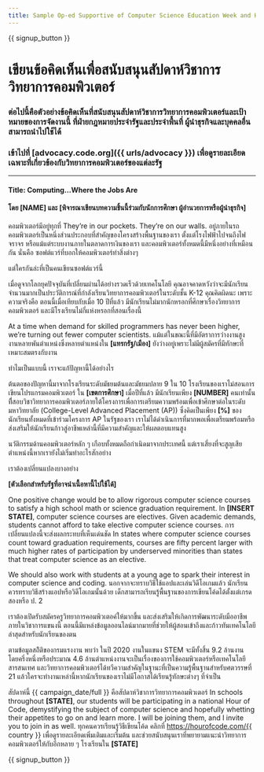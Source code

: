 ```yaml
---
title: Sample Op-ed Supportive of Computer Science Education Week and Hour of Code
---
```


{{ signup_button }}

# เขียนข้อคิดเห็นเพื่อสนับสนุนสัปดาห์วิชาการวิทยาการคอมพิวเตอร์

### ต่อไปนี้คือตัวอย่างข้อคิดเห็นที่สนับสนุนสัปดาห์วิชาการวิทยาการคอมพิวเตอร์และเป้าหมายของการจัดงานนี้ ที่ฝ่ายกฎหมายประจำรัฐและประจำพื้นที่ ผู้นำธุรกิจและบุคคลอื่นสามารถนำไปใช้ได้

### เข้าไปที่ [advocacy.code.org]({{ urls/advocacy }}) เพื่อดูรายละเอียดเฉพาะที่เกี่ยวข้องกับวิทยาการคอมพิวเตอร์ของแต่ละรัฐ

* * *

#### Title: Computing…Where the Jobs Are

#### โดย [NAME] และ [พิจารณาเขียนบทความชิ้นนี้ร่วมกับนักการศึกษา ผู้อำนวยการหรือผู้นำธุรกิจ]

คอมพิวเตอร์มีอยู่ทุกที่ They’re in our pockets. They’re on our walls. อยู่ภายในรถ คอมพิวเตอร์เป็นหนึ่งส่วนประกอบที่สำคัญของโครงสร้างพื้นฐานของเรา ตั้งแต่โรงไฟฟ้าไปจนถึงไฟจราจร หรือแม้แต่ระบบงานภายในตลาดการเงินของเรา และคอมพิวเตอร์ทั้งหมดนี้มีหนึ่งอย่างที่เหมือนกัน นั่นคือ ซอฟต์แวร์ที่บอกให้คอมพิวเตอร์ทำสิ่งต่างๆ

แต่ใครกันล่ะที่เป็นคนเขียนซอฟต์แวร์นี้

เมื่อดูจากโลกยุคปัจจุบันที่เปลี่ยนผ่านได้อย่างรวดเร็วด้วยเทคโนโลยี คุณอาจคาดหวังว่าจะมีนักเรียนจำนวนมากเป็นประวัติการณ์ที่กำลังเรียนวิทยาการคอมพิวเตอร์ในระดับชั้น K-12 คุณคิดผิดนะ เพราะความจริงคือ ตอนนี้เมื่อเทียบกับเมื่อ 10 ปีที่แล้ว มีนักเรียนไม่มากนักหรอกที่ศึกษาเรื่องวิทยาการคอมพิวเตอร์ และมีโรงเรียนไม่กี่แห่งหรอกที่สอนเรื่องนี้

At a time when demand for skilled programmers has never been higher, we’re turning out fewer computer scientists. แม้แต่ในขณะนี้ที่มีอัตราการว่างงานสูง งานหลายพันตำแหน่งซึ่งหลายตำแหน่งใน **[แทรกรัฐ/เมือง]** ยังว่างอยู่เพราะไม่มีผู้สมัครที่มีทักษะที่เหมาะสมตรงกับงาน

ทำไมเป็นแบบนี้ เราจะแก้ปัญหานี้ได้อย่างไร

ต้นตอของปัญหานี้มาจากโรงเรียนระดับมัธยมต้นและมัธยมปลาย 9 ใน 10 โรงเรียนของเราไม่สอนการเขียนโปรแกรมคอมพิวเตอร์ ใน **[เขตการศึกษา]** เมื่อปีที่แล้ว มีนักเรียนเพียง **[NUMBER]** คนเท่านั้นทีี่สอบวิชาวิทยาการคอมพิวเตอร์ภายใต้โครงการเพื่อการเตรียมความพร้อมเพื่อเข้าศึกษาต่อในระดับมหาวิทยาลัย (College-Level Advanced Placement (AP)) ซึ่งคิดเป็นเพียง **[%]** ของนักเรียนทั้งหมดที่เข้าร่วมโครงการ AP ในรัฐของเรา เราไม่ได้ดำเนินการที่มากพอเพื่อเตรียมพร้อมหรือส่งเสริมให้นักเรียนก้าวสู่อาชีพเหล่านี้ที่มีความสำคัญและให้ผลตอบแทนสูง

นวัติกรรมด้านคอมพิวเตอร์หลัก ๆ เกือบทั้งหมดถือกำเนิดมาจากประเทศนี้ แต่เราเสี่ยงที่จะสูญเสียตำแหน่งนี้หากเรายังไม่เริ่มทำอะไรสักอย่าง

เราต้องเปลี่ยนแปลงบางอย่าง

**[ตัวเลือกสำหรับรัฐที่อาจนำเนื้อหานี้ไปใช้ได้]**

One positive change would be to allow rigorous computer science courses to satisfy a high school math or science graduation requirement. In **[INSERT STATE]**, computer science courses are electives. Given academic demands, students cannot afford to take elective computer science courses. การเปลี่ยนแปลงนี้จะส่งผลกระทบที่เห็นเด่นชัด In states where computer science courses count toward graduation requirements, courses are fifty percent larger with much higher rates of participation by underserved minorities than states that treat computer science as an elective.

We should also work with students at a young age to spark their interest in computer science and coding. นอกจากจะทราบวิธีใช้แอปและเล่นวิดีโอเกมแล้ว นักเรียนควรทราบวิธีสร้างแอปหรือวิดีโอเกมนั้นด้วย เด็กสามารถเรียนรู้พื้นฐานของการเขียนโค้ดได้ตั้งแต่เกรดสองหรือ ป. 2 

เราต้องเปิดรับสมัครครูวิทยาการคอมพิวเตอค์ให้มากขึ้น และส่งเสริมให้เกิดการพัฒนาระดับมืออาชีพภายในวิชาการแขนงนี้ ตอนนี้มีแหล่งข้อมูลออนไลน์มากมายที่ช่วยให้ผู้สอนเข้าถึงและก้าวทันเทคโนโลยีล่าสุดสำหรับนักเรียนของตน

ตามข้อมูลสถิิติของกรมแรงงาน พบว่า ในปี 2020 งานในแขนง STEM จะมีทั้งสิ้น 9.2 ล้านงาน โดยครึ่งหนึ่งหรือประมาณ 4.6 ล้านตำแหน่งงานจะเป็นเรื่องของการใช้คอมพิวเตอร์หรือเทคโนโลยีสารสนเทศ และวิทยาการคอมพิวเตอร์ได้ทวีความสำคัญในฐานะที่เป็นความรู้พื้นฐานสำหรับศตวรรษที่ 21 แล้วใครจะทำงานเหล่านี้หากนักเรียนของเราไม่มีโอกาสได้เรียนรู้ทักษะต่างๆ ที่จำเป็น

สัปดาห์นี้ {{ campaign_date/full }} คือสัปดาห์วิชาการวิทยาการคอมพิวเตอร์ In schools throughout **[STATE]**, our students will be participating in a national Hour of Code, demystifying the subject of computer science and hopefully whetting their appetites to go on and learn more. I will be joining them, and I invite you to join in as well. ทุกคนควรเรียนรู้วิธีเขียนโค้ด คลิกที่ https://hourofcode.com/{{ country }} เพื่อดูรายละเอียดเพิ่มเติมและเริ่มต้น และช่วยสนับสนุนเราที่พยายามแนะนำวิทยาการคอมพิวเตอร์ให้กับอีกหลาย ๆ โรงเรียนใน **[STATE]**

{{ signup_button }}